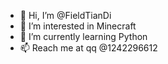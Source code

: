 - 👋 Hi, I’m @FieldTianDi
- 👀 I’m interested in Minecraft
- 🌱 I’m currently learning Python
- 📫 Reach me at qq @1242296612

<!---
FieldTianDi/FieldTianDi is a ✨ special ✨ repository because its `README.md` (this file) appears on your GitHub profile.
You can click the Preview link to take a look at your changes.
--->
